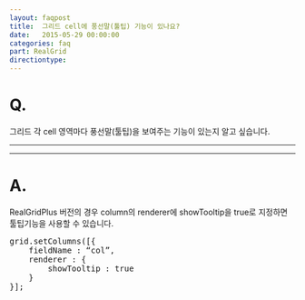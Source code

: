 ```yaml
---
layout: faqpost
title:  그리드 cell에 풍선말(툴팁) 기능이 있나요? 
date:   2015-05-29 00:00:00
categories: faq
part: RealGrid
directiontype: 
---
```


# Q.

그리드 각 cell 영역마다 풍선말(툴팁)을 보여주는 기능이 있는지 알고 싶습니다.

---
***

# A.

RealGridPlus 버전의 경우 column의 renderer에 showTooltip을 true로 지정하면 툴팁기능을 사용할 수 있습니다.

<pre class="prettyprint">
grid.setColumns([{
    fieldName : “col”,
    renderer : {
        showTooltip : true
    }
}];
</pre>
